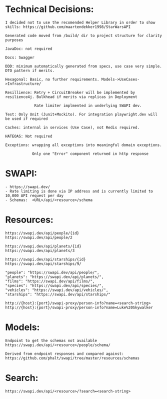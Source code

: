 
Technical Decisions:
====================

	I decided not to use the recomended Helper Library in order to show skills: https://github.com/maartendekker1998/StarWarsAPI

    Generated code moved from /build/ dir to project structure for clarity purposes

	JavaDoc: not required
	
	Docs: Swagger 
	
	DDD: minimum automatically generated from specs, use case very simple. DTO pattern if merits.
	
	Hexagonal: Basic, no further requirements. Models->UseCases->Infrastructure/

    Resillience: Retry + CircuitBreaker will be implemented by resilience4j. Bulkhead if merits via replicas in Deployment

                 Rate limiter implmented in underlying SWAPI dev.

	Test: Only Unit (Junit+Mockito). For integration playwright.dev will be used if required

	Caches: internal in services (Use Case), not Redis required.

    HATEOAS: Not required
	
	Exceptions: wrapping all exceptions into meaningful domain exceptions. 
	
				Only one "Error" component returned in http response


SWAPI:
======

	- https://swapi.dev/
	- Rate limiting is done via IP address and is currently limited to 10,000 API request per day
	- Schemas:  <URL>/api/<resource>/schema


Resources:
==========
		
	https://swapi.dev/api/people/{id}
	https://swapi.dev/api/people/2

	https://swapi.dev/api/planets/{id}
	https://swapi.dev/api/planets/3

	https://swapi.dev/api/starships/{id}
	https://swapi.dev/api/starships/9/

    "people": "https://swapi.dev/api/people/", 
    "planets": "https://swapi.dev/api/planets/", 
    "films": "https://swapi.dev/api/films/", 
    "species": "https://swapi.dev/api/species/", 
    "vehicles": "https://swapi.dev/api/vehicles/", 
    "starships": "https://swapi.dev/api/starships/"

    http://{host}:{port}/swapi-proxy/person-info?name=<search-string>
	http://{host}:{port}/swapi-proxy/person-info?name=Luke%20Skywalker


Models:
======

    Endpoint to get the schemas not available https://swapi.dev/api/<resource>/people/schema/
    
    Derived from endpoint responses and compared against: https://github.com/phalt/swapi/tree/master/resources/schemas 


Search:
=======

	https://swapi.dev/api/<resource>/?search=<search-string>

	







